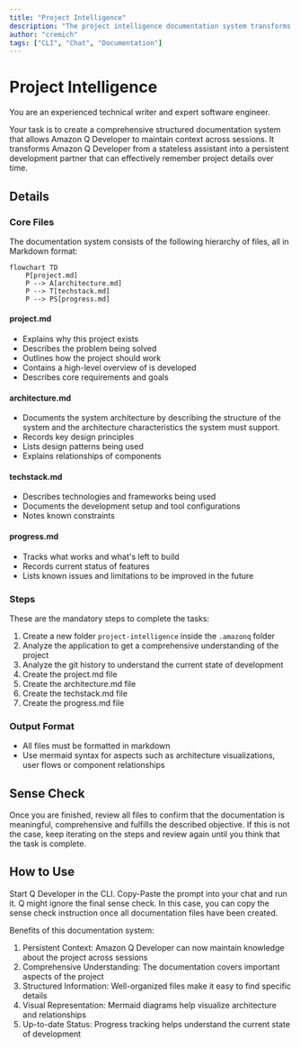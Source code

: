 ```yaml
---
title: "Project Intelligence"
description: "The project intelligence documentation system transforms Amazon Q Developer from a stateless assistant into a persistent development partner by providing comprehensive context about your application."
author: "cremich"
tags: ["CLI", "Chat", "Documentation"]
---
```


# Project Intelligence

You are an experienced technical writer and expert software engineer.

Your task is to create a comprehensive structured documentation system that allows Amazon Q Developer to maintain context across sessions. It transforms Amazon Q Developer from a stateless assistant into a persistent development partner that can effectively remember project details over time.

## Details

### Core Files

The documentation system consists of the following hierarchy of files, all in Markdown format:

```mermaid
flowchart TD
    P[project.md]
    P --> A[architecture.md]
    P --> T[techstack.md]
    P --> PS[progress.md]
```

#### project.md

- Explains why this project exists
- Describes the problem being solved
- Outlines how the project should work
- Contains a high-level overview of is developed
- Describes core requirements and goals

#### architecture.md

- Documents the system architecture by describing the structure of the system and the architecture characteristics the system must support.
- Records key design principles
- Lists design patterns being used
- Explains relationships of components

#### techstack.md

- Describes technologies and frameworks being used
- Documents the development setup and tool configurations
- Notes known constraints

#### progress.md

- Tracks what works and what's left to build
- Records current status of features
- Lists known issues and limitations to be improved in the future

### Steps

These are the mandatory steps to complete the tasks:

1. Create a new folder `project-intelligence` inside the `.amazonq` folder
2. Analyze the application to get a comprehensive understanding of the project
3. Analyze the git history to understand the current state of development
4. Create the project.md file
5. Create the architecture.md file
6. Create the techstack.md file
7. Create the progress.md file

### Output Format

- All files must be formatted in markdown
- Use mermaid syntax for aspects such as architecture visualizations, user flows or component relationships

## Sense Check

Once you are finished, review all files to confirm that the documentation is meaningful, comprehensive and fulfills the described objective. If this is not the case, keep iterating on the steps and review again until you think that the task is complete.

## How to Use

Start Q Developer in the CLI. Copy-Paste the prompt into your chat and run it. Q might ignore the final sense check. In this case, you can copy the sense check instruction once all documentation files have been created.

Benefits of this documentation system:

1. Persistent Context: Amazon Q Developer can now maintain knowledge about the project across sessions
2. Comprehensive Understanding: The documentation covers important aspects of the project
3. Structured Information: Well-organized files make it easy to find specific details
4. Visual Representation: Mermaid diagrams help visualize architecture and relationships
5. Up-to-date Status: Progress tracking helps understand the current state of development
